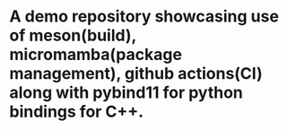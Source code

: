 # A demo repository showcasing use of meson(build), micromamba(package management), github actions(CI) along with pybind11 for python bindings for C++.
